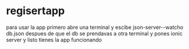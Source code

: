 
# regisertapp

para usar la app primero abre una terminal y escibe json-server--watcho db.json
despues de que el db se prendavas a otra terminal y pones ionic server y listo tienes la app funcionando 
